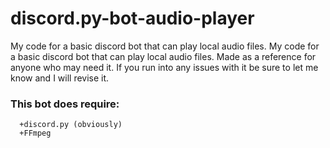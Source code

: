 # discord.py-bot-audio-player
My code for a basic discord bot that can play local audio files. My code for a basic discord bot that can play local audio files. Made as a reference for anyone who may need it. If you run into any issues with it be sure to let me know and I will revise it.

### This bot does require:
      +discord.py (obviously)
      +FFmpeg
